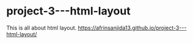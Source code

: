 # project-3---html-layout
This is all about html layout.
https://afrinsanjida13.github.io/project-3---html-layout/
